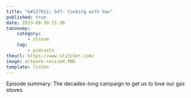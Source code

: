 ```yaml
---
title: "&#127911; 547- Cooking with Gas"
published: true
date: 2023-08-30-11-30
taxonomy:
    category:
        - stream
    tag:
        - podcasts
theurl: https://www.stitcher.com/
image: artwork-resized.PNG
template: listen
---
```


Episode summary: The decades-long campaign to get us to love our gas stoves
